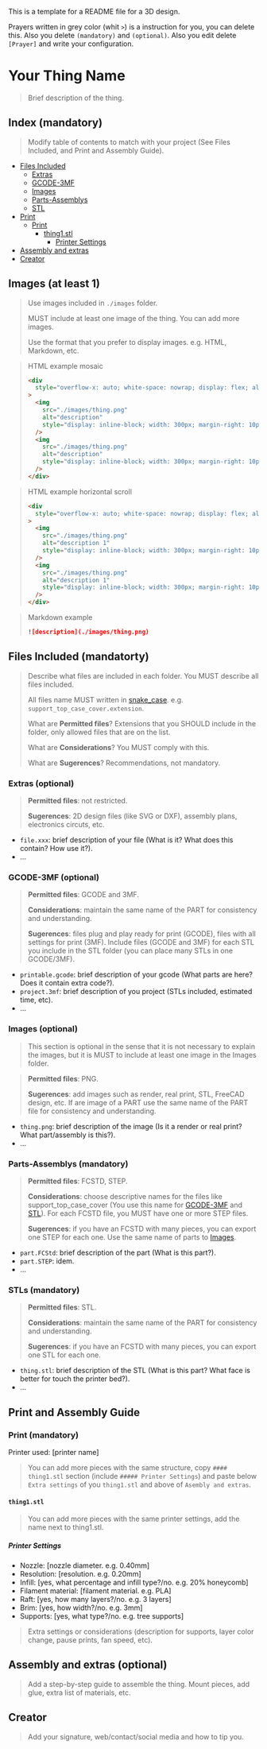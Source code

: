 This is a template for a README file for a 3D design.

Prayers written in grey color (whit `>`) is a instruction for you, you can delete this. Also you delete `(mandatory)` and `(optional)`. Also you edit delete `[Prayer]` and write your configuration.

# Your Thing Name

> Brief description of the thing.

## Index (mandatory)

> Modify table of contents to match with your project (See Files Included, and Print and Assembly Guide).

- [Files Included](#files-included)
  - [Extras](#extras-optional)
  - [GCODE-3MF](#gcode-3mf-optional)
  - [Images](#images-at-least-1)
  - [Parts-Assemblys](#parts-assemblys-mandatory)
  - [STL](#stl-mandatory)
- [Print](#print)
  - [Print](#print-mandatory)
    - [thing1.stl](#thing1stl)
      - [Printer Settings](#printer-settings)
- [Assembly and extras](#assembly-and-extras-optional)
- [Creator](#creator)

## Images (at least 1)

> Use images included in `./images` folder.
>
> MUST include at least one image of the thing. You can add more images.
>
> Use the format that you prefer to display images. e.g. HTML, Markdown, etc.

> HTML example mosaic
>
> ```html
> <div
>   style="overflow-x: auto; white-space: nowrap; display: flex; align-items: center;"
> >
>   <img
>     src="./images/thing.png"
>     alt="description"
>     style="display: inline-block; width: 300px; margin-right: 10px;"
>   />
>   <img
>     src="./images/thing.png"
>     alt="description"
>     style="display: inline-block; width: 300px; margin-right: 10px;"
>   />
> </div>
> ```

> HTML example horizontal scroll
>
> ```html
> <div
>   style="overflow-x: auto; white-space: nowrap; display: flex; align-items: center;"
> >
>   <img
>     src="./images/thing.png"
>     alt="description 1"
>     style="display: inline-block; width: 300px; margin-right: 10px;"
>   />
>   <img
>     src="./images/thing.png"
>     alt="description 1"
>     style="display: inline-block; width: 300px; margin-right: 10px;"
>   />
> </div>
> ```

> Markdown example
>
> ```markdown
> ![description](./images/thing.png)
> ```

## Files Included (mandatorty)

> Describe what files are included in each folder. You MUST describe all files included.
>
> All files name MUST written in [snake_case](https://en.wikipedia.org/wiki/Snake_case). e.g. `support_top_case_cover.extension`.
>
> What are **Permitted files**? Extensions that you SHOULD include in the folder, only allowed files that are on the list.
>
> What are **Considerations**? You MUST comply with this.
>
> What are **Sugerences**? Recommendations, not mandatory.

### Extras (optional)

> **Permitted files**: not restricted.
>
> **Sugerences**: 2D design files (like SVG or DXF), assembly plans, electronics circuts, etc.

- `file.xxx`: brief description of your file (What is it? What does this contain? How use it?).
- ...

### GCODE-3MF (optional)

> **Permitted files**: GCODE and 3MF.
>
> **Considerations**: maintain the same name of the PART for consistency and understanding.
>
> **Sugerences**: files plug and play ready for print (GCODE), files with all settings for print (3MF). Include files (GCODE and 3MF) for each STL you include in the STL folder (you can place many STLs in one GCODE/3MF).

- `printable.gcode`: brief description of your gcode (What parts are here? Does it contain extra code?).
- `project.3mf`: brief description of you project (STLs included, estimated time, etc).
- ...

### Images (optional)

> This section is optional in the sense that it is not necessary to explain the images, but it is MUST to include at least one image in the Images folder.

> **Permitted files**: PNG.
>
> **Sugerences**: add images such as render, real print, STL, FreeCAD design, etc. If are image of a PART use the same name of the PART file for consistency and understanding.

- `thing.png`: brief description of the image (Is it a render or real print? What part/assembly is this?).
- ...

### Parts-Assemblys (mandatory)

> **Permitted files**: FCSTD, STEP.
>
> **Considerations**: choose descriptive names for the files like support_top_case_cover (You use this name for [GCODE-3MF](#gcode-3mf-optional) and [STL](#stl-mandatory)). For each FCSTD file, you MUST have one or more STEP files.
>
> **Sugerences**: if you have an FCSTD with many pieces, you can export one STEP for each one. Use the same name of parts to [Images](#images-at-least-1-1).

- `part.FCStd`: brief description of the part (What is this part?).
- `part.STEP`: idem.
- ...

### STLs (mandatory)

> **Permitted files**: STL.
>
> **Considerations**: maintain the same name of the PART for consistency and understanding.
>
> **Sugerences**: if you have an FCSTD with many pieces, you can export one STL for each one.

- `thing.stl`: brief description of the STL (What is this part? What face is better for touch the printer bed?).
- ...

## Print and Assembly Guide

### Print (mandatory)

Printer used: [printer name]

> You can add more pieces with the same structure, copy `#### thing1.stl` section (include `##### Printer Settings`) and paste below `Extra settings` of you `thing1.stl` and above of `Asembly and extras`.

#### `thing1.stl`

> You can add more pieces with the same printer settings, add the name next to thing1.stl.

##### Printer Settings

- Nozzle: [nozzle diameter. e.g. 0.40mm]
- Resolution: [resolution. e.g. 0.20mm]
- Infill: [yes, what percentage and infill type?/no. e.g. 20% honeycomb]
- Filament material: [filament material. e.g. PLA]
- Raft: [yes, how many layers?/no. e.g. 3 layers]
- Brim: [yes, how width?/no. e.g. 3mm]
- Supports: [yes, what type?/no. e.g. tree supports]

> Extra settings or considerations (description for supports, layer color change, pause prints, fan speed, etc).

## Assembly and extras (optional)

> Add a step-by-step guide to assemble the thing. Mount pieces, add glue, extra list of materials, etc.

## Creator

> Add your signature, web/contact/social media and how to tip you.
